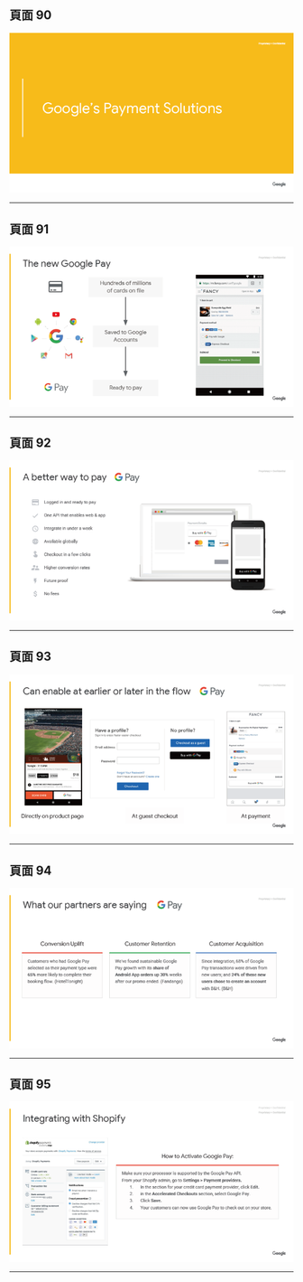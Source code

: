 

## 頁面 90
![](../images/google-retail-ux-playbook-90.png)


---

## 頁面 91
![](../images/google-retail-ux-playbook-91.png)


---

## 頁面 92
![](../images/google-retail-ux-playbook-92.png)


---

## 頁面 93
![](../images/google-retail-ux-playbook-93.png)


---

## 頁面 94
![](../images/google-retail-ux-playbook-94.png)


---

## 頁面 95
![](../images/google-retail-ux-playbook-95.png)


---